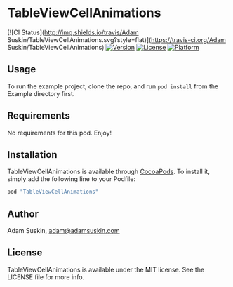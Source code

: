 # TableViewCellAnimations

[![CI Status](http://img.shields.io/travis/Adam Suskin/TableViewCellAnimations.svg?style=flat)](https://travis-ci.org/Adam Suskin/TableViewCellAnimations)
[![Version](https://img.shields.io/cocoapods/v/TableViewCellAnimations.svg?style=flat)](http://cocoapods.org/pods/TableViewCellAnimations)
[![License](https://img.shields.io/cocoapods/l/TableViewCellAnimations.svg?style=flat)](http://cocoapods.org/pods/TableViewCellAnimations)
[![Platform](https://img.shields.io/cocoapods/p/TableViewCellAnimations.svg?style=flat)](http://cocoapods.org/pods/TableViewCellAnimations)

## Usage

To run the example project, clone the repo, and run `pod install` from the Example directory first.

## Requirements

No requirements for this pod. Enjoy!

## Installation

TableViewCellAnimations is available through [CocoaPods](http://cocoapods.org). To install
it, simply add the following line to your Podfile:

```ruby
pod "TableViewCellAnimations"
```

## Author

Adam Suskin, adam@adamsuskin.com

## License

TableViewCellAnimations is available under the MIT license. See the LICENSE file for more info.
